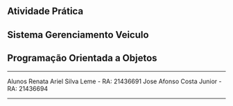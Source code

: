 ## Atividade Prática
## Sistema Gerenciamento Veiculo
## Programação Orientada a Objetos

-------------------------------------------

Alunos
Renata Ariel Silva Leme - RA: 21436691
Jose Afonso Costa Junior - RA: 21436694

-------------------------------------------

